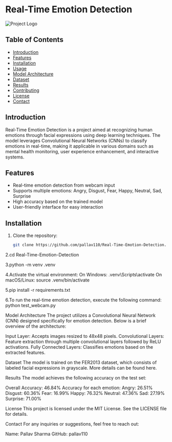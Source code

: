# Real-Time Emotion Detection

![Project Logo](path/to/logo.png) <!-- Replace with your project logo/image -->

## Table of Contents
- [Introduction](#introduction)
- [Features](#features)
- [Installation](#installation)
- [Usage](#usage)
- [Model Architecture](#model-architecture)
- [Dataset](#dataset)
- [Results](#results)
- [Contributing](#contributing)
- [License](#license)
- [Contact](#contact)

## Introduction
Real-Time Emotion Detection is a project aimed at recognizing human emotions through facial expressions using deep learning techniques. The model leverages Convolutional Neural Networks (CNNs) to classify emotions in real-time, making it applicable in various domains such as mental health monitoring, user experience enhancement, and interactive systems.

## Features
- Real-time emotion detection from webcam input
- Supports multiple emotions: Angry, Disgust, Fear, Happy, Neutral, Sad, Surprise
- High accuracy based on the trained model
- User-friendly interface for easy interaction

## Installation
1. Clone the repository:
   ```bash
   git clone https://github.com/pallav110/Real-Time-Emotion-Detection.git
   
2.cd Real-Time-Emotion-Detection

3.python -m venv .venv

4.Activate the virtual environment:
  On Windows:
.venv\Scripts\activate
On macOS/Linux:
source .venv/bin/activate

5.pip install -r requirements.txt

6.To run the real-time emotion detection, execute the following command:
python test_webcam.py



Model Architecture
The project utilizes a Convolutional Neural Network (CNN) designed specifically for emotion detection. Below is a brief overview of the architecture:

Input Layer: Accepts images resized to 48x48 pixels.
Convolutional Layers: Feature extraction through multiple convolutional layers followed by ReLU activations.
Fully Connected Layers: Classifies emotions based on the extracted features.

Dataset
The model is trained on the FER2013 dataset, which consists of labeled facial expressions in grayscale. More details can be found here.

Results
The model achieves the following accuracy on the test set:

Overall Accuracy: 46.84%
Accuracy for each emotion:
Angry: 26.51%
Disgust: 60.36%
Fear: 16.99%
Happy: 76.32%
Neutral: 47.36%
Sad: 27.19%
Surprise: 71.00%


License
This project is licensed under the MIT License. See the LICENSE file for details.

Contact
For any inquiries or suggestions, feel free to reach out:

Name: Pallav Sharma
GitHub: pallav110

